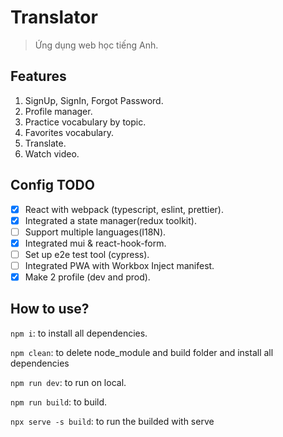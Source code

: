 # Translator

> Ứng dụng web học tiếng Anh.

## Features

1. SignUp, SignIn, Forgot Password.
2. Profile manager.
3. Practice vocabulary by topic.
4. Favorites vocabulary.
5. Translate.
6. Watch video.

## Config TODO

- [x] React with webpack (typescript, eslint, prettier).
- [x] Integrated a state manager(redux toolkit).
- [ ] Support multiple languages(I18N).
- [x] Integrated mui & react-hook-form.
- [ ] Set up e2e test tool (cypress).
- [ ] Integrated PWA with Workbox Inject manifest.
- [x] Make 2 profile (dev and prod).

## How to use?

`npm i`: to install all dependencies.

`npm clean`: to delete node_module and build folder and install all dependencies

`npm run dev`: to run on local.

`npm run build`: to build.

`npx serve -s build`: to run the builded with serve
